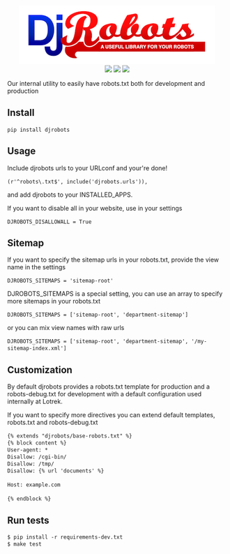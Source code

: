<p align="center">
<img src="https://raw.githubusercontent.com/lotrekagency/djrobots/master/logo.jpg">
<br/>
<a href="https://travis-ci.org/lotrekagency/djrobots" target="blank"><img src="https://travis-ci.org/lotrekagency/djrobots.svg?branch=master"></a>
<a href="https://pypi.python.org/pypi/djrobots/" target="blank"><img src="https://img.shields.io/pypi/v/djrobots.svg"></a>
<a href="https://codecov.io/gh/lotrekagency/djrobots" target="blank"><img src="https://codecov.io/gh/lotrekagency/djrobots/branch/master/graph/badge.svg"></a>
</p>

Our internal utility to easily have robots.txt both for development and production

## Install

    pip install djrobots

## Usage

Include djrobots urls to your URLconf and your're done!

    (r'^robots\.txt$', include('djrobots.urls')),

and add djrobots to your INSTALLED_APPS.

If you want to disable all in your website, use in your settings

    DJROBOTS_DISALLOWALL = True

## Sitemap

If you want to specify the sitemap urls in your robots.txt, provide the view name in the settings

    DJROBOTS_SITEMAPS = 'sitemap-root'

DJROBOTS_SITEMAPS is a special setting, you can use an array to specify more sitemaps in your robots.txt

    DJROBOTS_SITEMAPS = ['sitemap-root', 'department-sitemap']

or you can mix view names with raw urls

    DJROBOTS_SITEMAPS = ['sitemap-root', 'department-sitemap', '/my-sitemap-index.xml']

## Customization

By default djrobots provides a robots.txt template for production and a robots-debug.txt for development with a default configuration used internally at Lotrek.

If you want to specify more directives you can extend default templates, robots.txt and robots-debug.txt

    {% extends "djrobots/base-robots.txt" %}
    {% block content %}
    User-agent: *
    Disallow: /cgi-bin/
    Disallow: /tmp/
    Disallow: {% url 'documents' %}

    Host: example.com

    {% endblock %}

## Run tests

    $ pip install -r requirements-dev.txt
    $ make test

